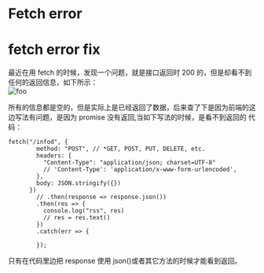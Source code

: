 # Fetch error

# fetch error fix

最近在用 fetch 的时候，发现一个问题，就是接口返回时 200 的，但是却看不到任何的返回信息，如下所示：<br/>
<img :src="$withBase('/images/fetch_error.png')" alt="foo">

所有的信息都是空的，但是实际上是已经返回了数据，后来查了下是因为前端的这边写法有问题，是因为 promise 没有返回,当如下写法的时候，是看不到返回的
代码：

```
fetch("/infod", {
        method: "POST", // *GET, POST, PUT, DELETE, etc.
        headers: {
          "Content-Type": "application/json; charset=UTF-8"
          // 'Content-Type': 'application/x-www-form-urlencoded',
        },
        body: JSON.stringify({})
      })
        // .then(response => response.json())
        .then(res => {
          console.log("rss", res)
          // res = res.text()
        })
        .catch(err => {

        });
```

只有在代码里边把 response 使用 json()或者其它方法的时候才能看到返回。
